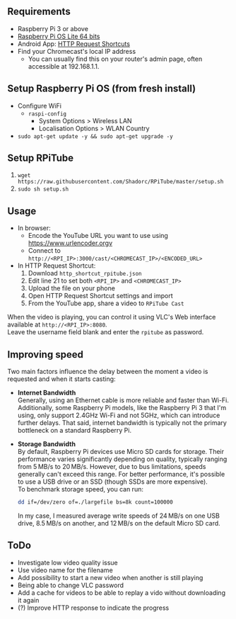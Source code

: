 ## Requirements
- Raspberry Pi 3 or above
- [Raspberry Pi OS Lite 64 bits](https://www.raspberrypi.com/software/operating-systems/#raspberry-pi-os-64-bit)
- Android App: [HTTP Request Shortcuts](https://play.google.com/store/apps/details?id=ch.rmy.android.http_shortcuts)
- Find your Chromecast's local IP address
    - You can usually find this on your router's admin page, often accessible at 192.168.1.1.

## Setup Raspberry Pi OS (from fresh install)
- Configure WiFi
    - `raspi-config `
        - System Options > Wireless LAN
        - Localisation Options > WLAN Country
- `sudo apt-get update -y && sudo apt-get upgrade -y`

## Setup RPiTube
1. `wget https://raw.githubusercontent.com/Shadorc/RPiTube/master/setup.sh`
2. `sudo sh setup.sh`

## Usage
- In browser: 
    - Encode the YouTube URL you want to use using https://www.urlencoder.orgv
    - Connect to `http://<RPI_IP>:3000/cast/<CHROMECAST_IP>/<ENCODED_URL>`
- In HTTP Request Shortcut:
    1. Download `http_shortcut_rpitube.json`
    2. Edit line 21 to set both `<RPI_IP>` and `<CHROMECAST_IP>`
    3. Upload the file on your phone
    4. Open HTTP Request Shortcut settings and import 
    5. From the YouTube app, share a video to `RPiTube Cast`

When the video is playing, you can control it using VLC's Web interface available at `http://<RPI_IP>:8080`.  
Leave the username field blank and enter the `rpitube` as password.

## Improving speed

Two main factors influence the delay between the moment a video is requested and when it starts casting:

- **Internet Bandwidth**  
  Generally, using an Ethernet cable is more reliable and faster than Wi-Fi. Additionally, some Raspberry Pi models, like the Raspberry Pi 3 that I'm using, only support 2.4GHz Wi-Fi and not 5GHz, which can introduce further delays. That said, internet bandwidth is typically not the primary bottleneck on a standard Raspberry Pi.

- **Storage Bandwidth**  
  By default, Raspberry Pi devices use Micro SD cards for storage. Their performance varies significantly depending on quality, typically ranging from 5 MB/s to 20 MB/s. However, due to bus limitations, speeds generally can't exceed this range. For better performance, it's possible to use a USB drive or an SSD (though SSDs are more expensive).  
  To benchmark storage speed, you can run:  
  ```bash
  dd if=/dev/zero of=./largefile bs=8k count=100000
  ```
  In my case, I measured average write speeds of 24 MB/s on one USB drive, 8.5 MB/s on another, and 12 MB/s on the default Micro SD card.

## ToDo
- Investigate low video quality issue
- Use video name for the filename
- Add possibility to start a new video when another is still playing
- Being able to change VLC password
- Add a cache for videos to be able to replay a vido without downloading it again
- (?) Improve HTTP response to indicate the progress